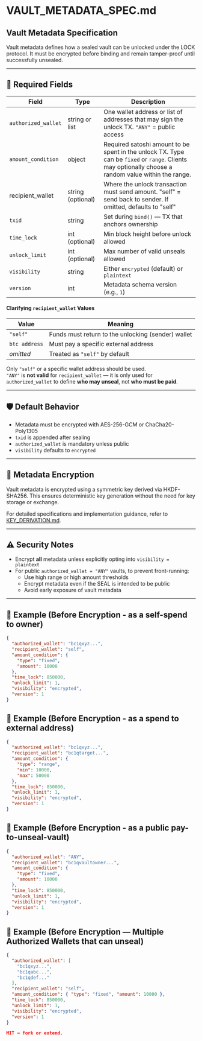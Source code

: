 # VAULT_METADATA_SPEC.md

## Vault Metadata Specification

Vault metadata defines how a sealed vault can be unlocked under the LOCK protocol. It must be encrypted before binding and remain tamper-proof until successfully unsealed.

---

## 🔐 Required Fields

| Field | Type | Description |
|-------|------|-------------|
| `authorized_wallet` | string or list | One wallet address or list of addresses that may sign the unlock TX. `"ANY"` = public access |
| `amount_condition` | object | Required satoshi amount to be spent in the unlock TX. Type can be `fixed` or `range`. Clients may optionally choose a random value within the range. |
| recipient_wallet | string (optional) | Where the unlock transaction must send amount. "self" = send back to sender. If omitted, defaults to "self" |
| `txid` | string | Set during `bind()` — TX that anchors ownership |
| `time_lock` | int (optional) | Min block height before unlock allowed |
| `unlock_limit` | int (optional) | Max number of valid unseals allowed |
| `visibility` | string | Either `encrypted` (default) or `plaintext` |
| `version` | int | Metadata schema version (e.g., `1`) |

#### Clarifying `recipient_wallet` Values

| Value         | Meaning                                              |
|---------------|------------------------------------------------------|
| `"self"`      | Funds must return to the unlocking (sender) wallet   |
| `btc address` | Must pay a specific external address                 |
| _omitted_     | Treated as `"self"` by default                       |

Only `"self"` or a specific wallet address should be used.  
`"ANY"` is **not valid** for `recipient_wallet` — it is only used for `authorized_wallet` to define **who may unseal**, not **who must be paid**.

---

## 🛡️ Default Behavior

- Metadata must be encrypted with AES-256-GCM or ChaCha20-Poly1305
- `txid` is appended after sealing
- `authorized_wallet` is mandatory unless public
- `visibility` defaults to `encrypted`

---

## 🔐 Metadata Encryption

Vault metadata is encrypted using a symmetric key derived via HKDF-SHA256. This ensures deterministic key generation without the need for key storage or exchange.

For detailed specifications and implementation guidance, refer to [KEY_DERIVATION.md](./KEY_DERIVATION.md).

---

## ⚠️ Security Notes

- Encrypt **all** metadata unless explicitly opting into `visibility = plaintext`
- For public `authorized_wallet = "ANY"` vaults, to prevent front-running:
  - Use high range or high amount thresholds
  - Encrypt metadata even if the SEAL is intended to be public
  - Avoid early exposure of vault metadata

---

## 🔁 Example (Before Encryption - as a self-spend to owner)

```json
{
  "authorized_wallet": "bc1qxyz...",
  "recipient_wallet": "self",
  "amount_condition": {
    "type": "fixed",
    "amount": 10000
  },
  "time_lock": 850000,
  "unlock_limit": 1,
  "visibility": "encrypted",
  "version": 1
}
```

## 🔁 Example (Before Encryption - as a spend to external address)

```json
{
  "authorized_wallet": "bc1qxyz...",
  "recipient_wallet": "bc1qtarget...",
  "amount_condition": {
    "type": "range",
    "min": 10000,
    "max": 50000
  },
  "time_lock": 850000,
  "unlock_limit": 1,
  "visibility": "encrypted",
  "version": 1
}
```

## 🔁 Example (Before Encryption - as a public pay-to-unseal-vault)

```json
{
  "authorized_wallet": "ANY",
  "recipient_wallet": "bc1qvaultowner...",
  "amount_condition": {
    "type": "fixed",
    "amount": 10000
  },
  "time_lock": 850000,
  "unlock_limit": 1,
  "visibility": "encrypted",
  "version": 1
}
```

## 🔁 Example (Before Encryption — Multiple Authorized Wallets that can unseal)

```json
{
  "authorized_wallet": [
    "bc1qxyz...",
    "bc1qabc...",
    "bc1qdef..."
  ],
  "recipient_wallet": "self",
  "amount_condition": { "type": "fixed", "amount": 10000 },
  "time_lock": 850000,
  "unlock_limit": 1,
  "visibility": "encrypted",
  "version": 1
}

MIT — fork or extend.
